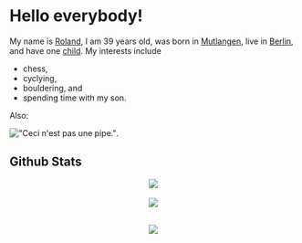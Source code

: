 # Hello everybody!

My name is [Roland](https://de.wikipedia.org/wiki/Roland_(Vorname)), I am 39 years old, was born in [Mutlangen](https://de.wikipedia.org/wiki/Mutlangen), live in [Berlin](https://de.wikipedia.org/wiki/Berlin), and have one [child](https://de.wikipedia.org/wiki/Verwandtschaftsbeziehung#Kinder). My interests include

- chess,
- cyclying,
- bouldering, and
- spending time with my son.

Also:

!["Ceci n'est pas une pipe."](https://upload.wikimedia.org/wikipedia/en/b/b9/MagrittePipe.jpg).

## Github Stats  
<div align="center"><img src="https://github-readme-stats.vercel.app/api?username=RolandHesse&show_icons=true&count_private=true" align="center" /></div>  

<br/>  

<div align="center">
<img src="https://komarev.com/ghpvc/?username=RolandHesse&&style=flat-square" align="center" />
</div>  

<br />

<p align="center">
  <img src="https://media.giphy.com/media/yoJC2GnSClbPOkV0eA/giphy.gif"
</p>
